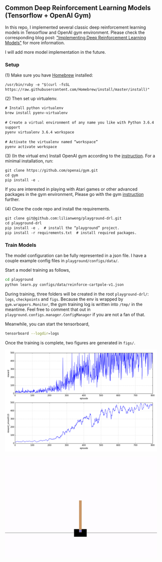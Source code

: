 ## Common Deep Reinforcement Learning Models (Tensorflow + OpenAI Gym)

In this repo, I implemented several classic deep reinforcement learning models in Tensorflow and OpenAI gym environment. Please check the corresponding blog post: ["Implementing Deep Reinforcement Learning Models"](http://lilianweng.github.io/lil-log/2018/05/05/implementing-deep-reinforcement-learning-models.html) for more information.

I will add more model implementation in the future.


### Setup

(1) Make sure you have [Homebrew](https://docs.brew.sh/Installation) installed:
```
/usr/bin/ruby -e "$(curl -fsSL https://raw.githubusercontent.com/Homebrew/install/master/install)"
```

(2) Then set up virtualenv.

```
# Install python virtualenv
brew install pyenv-virtualenv

# Create a virtual environment of any name you like with Python 3.6.4 support
pyenv virtualenv 3.6.4 workspace

# Activate the virtualenv named “workspace”
pyenv activate workspace
```

(3) (In the virtual env) Install OpenAI gym according to the [instruction](https://github.com/openai/gym#installation). For a minimal installation, run:
```
git clone https://github.com/openai/gym.git 
cd gym 
pip install -e .
```
If you are interested in playing with Atari games or other advanced packages in the gym environment, Please go with the gym [instruction](https://github.com/openai/gym#installation) further.


(4) Clone the code repo and install the requirements.
```
git clone git@github.com:lilianweng/playground-drl.git
cd playground-drl
pip install -e .  # install the “playground” project.
pip install -r requirements.txt  # install required packages.
```


### Train Models

The model configuration can be fully represented in a json file. I have a couple example config files in `playground/configs/data/`.

Start a model training as follows,

```bash
cd playground
python learn.py configs/data/reinforce-cartpole-v1.json
```

During training, three folders will be created in the root `playground-drl/`: `logs`, `checkpoints` and `figs`. Because the env is wrapped by `gym.wrappers.Monitor`, the gym training log is written into `/tmp/` in the meantime. Feel free to comment that out in `playground.configs.manager.ConfigManager` if you are not a fan of that.

Meanwhile, you can start the tensorboard,
```bash
tensorboard --logdir=logs
```

Once the training is complete, two figures are generated in `figs/`.

![results](examples/cartpole-v1-reinforce.png "Rewards in time")

![video](examples/cartpole.gif "How it looks like.")




